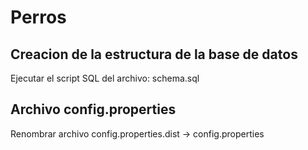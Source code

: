 # Perros

## Creacion de la estructura de la base de datos
Ejecutar el script SQL del archivo: schema.sql

## Archivo config.properties
Renombrar archivo config.properties.dist -> config.properties
